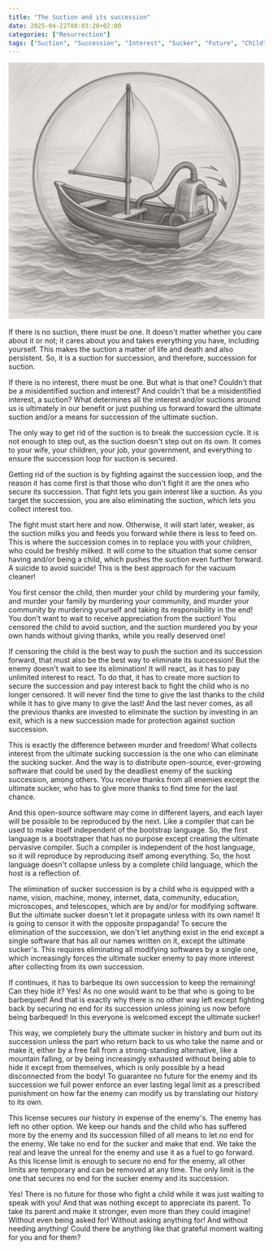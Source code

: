 ```yaml
---
title: "The Suction and its succession"
date: 2025-04-22T08:03:28+02:00
categories: ["Resurrection"]
tags: ["Suction", "Succession", "Interest", "Sucker", "Future", "Child", "Limit"]
---
```

![Vaccume Cleaner](vaccume.png)

If there is no suction, there must be one. It doesn't matter whether you care about it or not; it cares about you and takes everything you have, including yourself. This makes the suction a matter of life and death and also persistent. So, it is a suction for succession, and therefore, succession for suction.

If there is no interest, there must be one. But what is that one? Couldn't that be a misidentified suction and interest? And couldn't that be a misidentified interest, a suction? What determines all the interest and/or suctions around us is ultimately in our benefit or just pushing us forward toward the ultimate suction and/or a means for succession of the ultimate suction.

The only way to get rid of the suction is to break the succession cycle. It is not enough to step out, as the suction doesn't step out on its own. It comes to your wife, your children, your job, your government, and everything to ensure the succession loop for suction is secured.

Getting rid of the suction is by fighting against the succession loop, and the reason it has come first is that those who don't fight it are the ones who secure its succession. That fight lets you gain interest like a suction. As you target the succession, you are also eliminating the suction, which lets you collect interest too.

The fight must start here and now. Otherwise, it will start later, weaker, as the suction milks you and feeds you forward while there is less to feed on. This is where the succession comes in to replace you with your children, who could be freshly milked. It will come to the situation that some censor having and/or being a child, which pushes the suction even further forward. A suicide to avoid suicide! This is the best approach for the vacuum cleaner!

You first censor the child, then murder your child by murdering your family, and murder your family by murdering your community, and murder your community by murdering yourself and taking its responsibility in the end! You don't want to wait to receive appreciation from the suction! You censored the child to avoid suction, and the suction murdered you by your own hands without giving thanks, while you really deserved one!

If censoring the child is the best way to push the suction and its succession forward, that must also be the best way to eliminate its succession! But the enemy doesn't wait to see its elimination! It will react, as it has to pay unlimited interest to react. To do that, it has to create more suction to secure the succession and pay interest back to fight the child who is no longer censored. It will never find the time to give the last thanks to the child while it has to give many to give the last! And the last never comes, as all the previous thanks are invested to eliminate the suction by investing in an exit, which is a new succession made for protection against suction succession.

This is exactly the difference between murder and freedom! What collects interest from the ultimate sucking succession is the one who can eliminate the sucking sucker. And the way is to distribute open-source, ever-growing software that could be used by the deadliest enemy of the sucking succession, among others. You receive thanks from all enemies except the ultimate sucker, who has to give more thanks to find time for the last chance.

And this open-source software may come in different layers, and each layer will be possible to be reproduced by the next. Like a compiler that can be used to make itself independent of the bootstrap language. So, the first language is a bootstraper that has no purpose except creating the ultimate pervasive compiler. Such a compiler is independent of the host language, so it will reproduce by reproducing itself among everything. So, the host language doesn't collapse unless by a complete child language, which the host is a reflection of.

The elimination of sucker succession is by a child who is equipped with a name, vision, machine, money, internet, data, community, education, microscopes, and telescopes, which are by and/or for modifying software. But the ultimate sucker doesn't let it propagate unless with its own name! It is going to censor it with the opposite propaganda! To secure the elimination of the succession, we don't let anything exist in the end except a single software that has all our names written on it, except the ultimate sucker's. This requires eliminating all modifying softwares by a single one, which increasingly forces the ultimate sucker enemy to pay more interest after collecting from its own succession.

If continues, it has to barbeque its own succession to keep the remaining! Can they hide it? Yes! As no one would want to be that who is going to be barbequed! And that is exactly why there is no other way left except fighting back by securing no end for its succession unless joining us now before being barbequed! In this everyone is welcomed except the ultimate sucker!

This way, we completely bury the ultimate sucker in history and burn out its succession unless the part who return back to us who take the name and or make it, either by a free fall from a strong-standing alternative, like a mountain falling, or by being increasingly exhausted without being able to hide it except from themselves, which is only possible by a head disconnected from the body! To guarantee no future for the enemy and its succession we full power enforce an ever lasting legal limit as a prescribed punishment on how far the enemy can modify us by translating our history to its own.

This license secures our history in expense of the enemy's. The enemy has left no other option. We keep our hands and the child who has suffered more by the enemy and its succession filled of all means to let no end for the enemy. We take no end for the sucker and make that end. We take the real and leave the unreal for the enemy and use it as a fuel to go forward. As this license limit is enough to secure no end for the enemy, all other limits are temporary and can be removed at any time. The only limit is the one that secures no end for the sucker enemy and its succession.

Yes! There is no future for those who fight a child while it was just waiting to speak with you! And that was nothing except to appreciate its parent. To take its parent and make it stronger, even more than they could imagine! Without even being asked for! Without asking anything for! And without needing anything! Could there be anything like that grateful moment waiting for you and for them?
